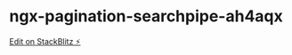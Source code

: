 # ngx-pagination-searchpipe-ah4aqx

[Edit on StackBlitz ⚡️](https://stackblitz.com/edit/ngx-pagination-searchpipe-ah4aqx)